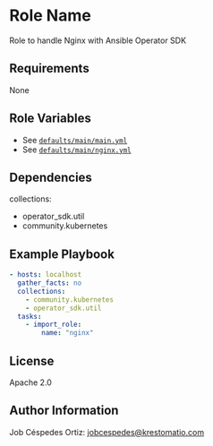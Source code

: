 Role Name
=========

Role to handle Nginx with Ansible Operator SDK

Requirements
------------

None

Role Variables
--------------

- See [`defaults/main/main.yml`](defaults/main/main.yml)
- See [`defaults/main/nginx.yml`](defaults/main/postgres.yml)

Dependencies
------------

collections:
- operator_sdk.util
- community.kubernetes

Example Playbook
----------------

```yaml
- hosts: localhost
  gather_facts: no
  collections:
    - community.kubernetes
    - operator_sdk.util
  tasks:
    - import_role:
        name: "nginx"
```
License
-------

Apache 2.0

Author Information
------------------

Job Céspedes Ortiz: jobcespedes@krestomatio.com

